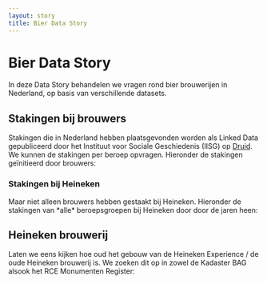 ```yaml
---
layout: story
title: Bier Data Story
---
```


<h1>Bier Data Story</h1>

<p>In deze Data Story behandelen we vragen rond bier brouwerijen in Nederland, op basis van verschillende datasets.</p>

<h2>Stakingen bij brouwers</h2>
<p>Stakingen die in Nederland hebben plaatsgevonden worden als Linked Data gepubliceerd door het Instituut voor Sociale Geschiedenis (IISG) op <a href="https://druid.datalegend.net/dataLegend/strikes" target="_blank">Druid</a>.  We kunnen de stakingen per beroep opvragen.  Hieronder de stakingen geïnitieerd door brouwers:</p>

<query data-config-ref="https://druid.datalegend.net/dataLegend/strikes/queries/stakingen-brouwers">
</query>

<h3>Stakingen bij Heineken</h3>

<p>Maar niet alleen brouwers hebben gestaakt bij Heineken.  Hieronder de stakingen van *alle* beroepsgroepen bij Heineken door door de jaren heen:</p>

<query data-config-ref="https://druid.datalegend.net/dataLegend/strikes/queries/stakingen-heineken">
</query>

<h2>Heineken brouwerij</h2>

<p>Laten we eens kijken hoe oud het gebouw van de Heineken Experience / de oude Heineken brouwerij is.  We zoeken dit op in zowel de Kadaster BAG alsook het RCE Monumenten Register:</p>

<query data-config-ref="https://data.labs.kadaster.nl/kadaster/-/queries/bier">
</query>
